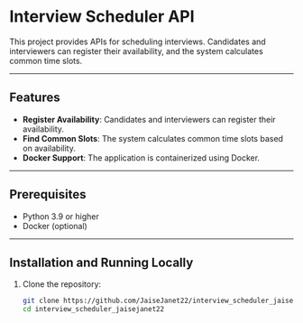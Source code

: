 # Interview Scheduler API

This project provides APIs for scheduling interviews. Candidates and interviewers can register their availability, and the system calculates common time slots.

---

## Features
- **Register Availability**: Candidates and interviewers can register their availability.
- **Find Common Slots**: The system calculates common time slots based on availability.
- **Docker Support**: The application is containerized using Docker.

---

## Prerequisites
- Python 3.9 or higher
- Docker (optional)

---

## Installation and Running Locally
1. Clone the repository:
   ```bash
   git clone https://github.com/JaiseJanet22/interview_scheduler_jaisejanet22.git
   cd interview_scheduler_jaisejanet22
